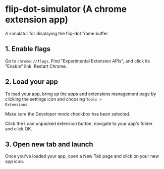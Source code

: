 # flip-dot-simulator (A chrome extension app)
A simulator for displaying the flip-dot frame buffer

## 1. Enable flags
Go to <code>chrome://flags</code>.
Find "Experimental Extension APIs", and click its "Enable" link.
Restart Chrome.

## 2. Load your app
To load your app, bring up the apps and extensions management page by clicking the settings icon  and choosing <code>Tools > Extensions</code>.

Make sure the Developer mode checkbox has been selected.

Click the Load unpacked extension button, navigate to your app's folder and click OK.

## 3. Open new tab and launch
Once you've loaded your app, open a New Tab page and click on your new app icon.
